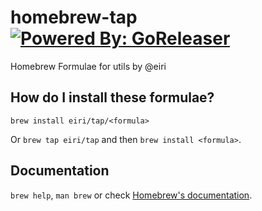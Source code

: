 # homebrew-tap [![Powered By: GoReleaser](https://img.shields.io/badge/powered%20by-goreleaser-green.svg?style=flat-square)](https://github.com/goreleaser)

Homebrew Formulae for utils by @eiri

## How do I install these formulae?

`brew install eiri/tap/<formula>`

Or `brew tap eiri/tap` and then `brew install <formula>`.

## Documentation

`brew help`, `man brew` or check [Homebrew's documentation](https://docs.brew.sh).
